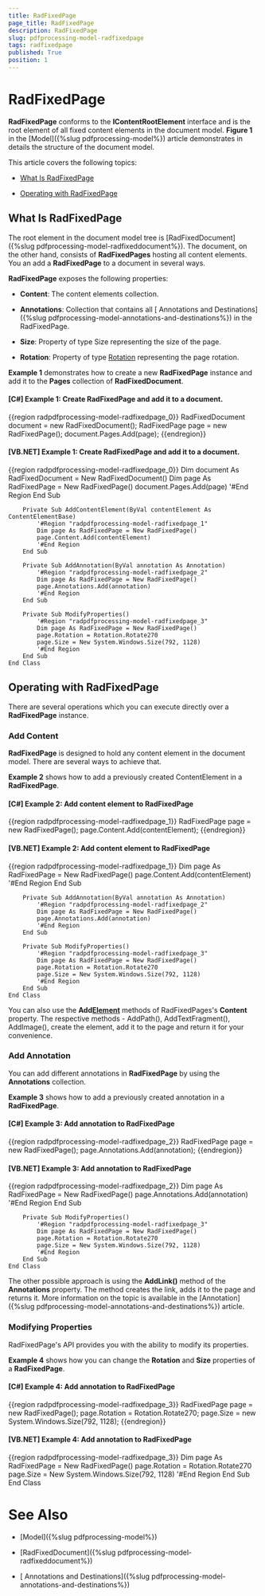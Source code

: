 ```yaml
---
title: RadFixedPage
page_title: RadFixedPage
description: RadFixedPage
slug: pdfprocessing-model-radfixedpage
tags: radfixedpage
published: True
position: 1
---
```


# RadFixedPage



__RadFixedPage__ conforms to the __IContentRootElement__ interface and is the root element of all fixed content elements in the document model. __Figure 1__ in the [Model]({%slug pdfprocessing-model%}) article  demonstrates in details the structure of the document model.
      

This article covers the following topics:
      

* [What Is RadFixedPage](#what-is-radfixedpage)

* [Operating with RadFixedPage](#operating-with-radfixedpage)

## What Is RadFixedPage

The root element in the document model tree is [RadFixedDocument]({%slug pdfprocessing-model-radfixeddocument%}). The document, on the other hand, consists of __RadFixedPages__ hosting all content elements. You an add a __RadFixedPage__ to a document in several ways.
        

__RadFixedPage__ exposes the following properties:
        

* __Content__: The content elements collection.
            

* __Annotations__: Collection that contains all [ Annotations and Destinations]({%slug pdfprocessing-model-annotations-and-destinations%}) in the RadFixedPage.
            

* __Size__: Property of type Size representing the size of the page.
            

* __Rotation__: Property of type
              [Rotation](http://www.telerik.com/help/winforms/t_telerik_windows_documents_fixed_model_data_rotation.html)
              representing the page rotation.
            

__Example 1__ demonstrates how to create a new __RadFixedPage__ instance and add it to the __Pages__ collection of __RadFixedDocument__.
        

#### __[C#] Example 1: Create RadFixedPage and add it to a document.__

{{region radpdfprocessing-model-radfixedpage_0}}
	            RadFixedDocument document = new RadFixedDocument();
	            RadFixedPage page = new RadFixedPage();
	            document.Pages.Add(page);
	{{endregion}}



#### __[VB.NET] Example 1: Create RadFixedPage and add it to a document.__

{{region radpdfprocessing-model-radfixedpage_0}}
	        Dim document As RadFixedDocument = New RadFixedDocument()
	        Dim page As RadFixedPage = New RadFixedPage()
	        document.Pages.Add(page)
	        '#End Region
	    End Sub
	
	    Private Sub AddContentElement(ByVal contentElement As ContentElementBase)
	        '#Region "radpdfprocessing-model-radfixedpage_1"
	        Dim page As RadFixedPage = New RadFixedPage()
	        page.Content.Add(contentElement)
	        '#End Region
	    End Sub
	
	    Private Sub AddAnnotation(ByVal annotation As Annotation)
	        '#Region "radpdfprocessing-model-radfixedpage_2"
	        Dim page As RadFixedPage = New RadFixedPage()
	        page.Annotations.Add(annotation)
	        '#End Region
	    End Sub
	
	    Private Sub ModifyProperties()
	        '#Region "radpdfprocessing-model-radfixedpage_3"
	        Dim page As RadFixedPage = New RadFixedPage()
	        page.Rotation = Rotation.Rotate270
	        page.Size = New System.Windows.Size(792, 1128)
	        '#End Region
	    End Sub
	End Class



## Operating with RadFixedPage

There are several operations which you can execute directly over a __RadFixedPage__ instance.
        

### Add Content

__RadFixedPage__ is designed to hold any content element in the document model. There are several ways to achieve that.
            

__Example 2__ shows how to add a previously created ContentElement in a __RadFixedPage__.
            

#### __[C#] Example 2: Add content element to RadFixedPage__

{{region radpdfprocessing-model-radfixedpage_1}}
	            RadFixedPage page = new RadFixedPage();
	            page.Content.Add(contentElement);
	{{endregion}}



#### __[VB.NET] Example 2: Add content element to RadFixedPage__

{{region radpdfprocessing-model-radfixedpage_1}}
	        Dim page As RadFixedPage = New RadFixedPage()
	        page.Content.Add(contentElement)
	        '#End Region
	    End Sub
	
	    Private Sub AddAnnotation(ByVal annotation As Annotation)
	        '#Region "radpdfprocessing-model-radfixedpage_2"
	        Dim page As RadFixedPage = New RadFixedPage()
	        page.Annotations.Add(annotation)
	        '#End Region
	    End Sub
	
	    Private Sub ModifyProperties()
	        '#Region "radpdfprocessing-model-radfixedpage_3"
	        Dim page As RadFixedPage = New RadFixedPage()
	        page.Rotation = Rotation.Rotate270
	        page.Size = New System.Windows.Size(792, 1128)
	        '#End Region
	    End Sub
	End Class



You can also use the __Add[Element]()__ methods of RadFixedPages's __Content__ property. The respective methods - AddPath(), AddTextFragment(), AddImage(), create the element, add it to the page and return it for your convenience.
            

### Add Annotation

You can add different annotations in __RadFixedPage__ by using the __Annotations__ collection.
            

__Example 3__ shows how to add a previously created annotation in a __RadFixedPage__.
            

#### __[C#] Example 3: Add annotation to RadFixedPage__

{{region radpdfprocessing-model-radfixedpage_2}}
	            RadFixedPage page = new RadFixedPage();
	            page.Annotations.Add(annotation);
	{{endregion}}



#### __[VB.NET] Example 3: Add annotation to RadFixedPage__

{{region radpdfprocessing-model-radfixedpage_2}}
	        Dim page As RadFixedPage = New RadFixedPage()
	        page.Annotations.Add(annotation)
	        '#End Region
	    End Sub
	
	    Private Sub ModifyProperties()
	        '#Region "radpdfprocessing-model-radfixedpage_3"
	        Dim page As RadFixedPage = New RadFixedPage()
	        page.Rotation = Rotation.Rotate270
	        page.Size = New System.Windows.Size(792, 1128)
	        '#End Region
	    End Sub
	End Class



The other possible approach is using the __AddLink()__ method of the __Annotations__ property. The method creates the link, adds it to the page and returns it. More information on the topic is available in the
            [Annotation]({%slug pdfprocessing-model-annotations-and-destinations%}) article.
          

### Modifying Properties

RadFixedPage's API provides you with the ability to modify its properties.
            

__Example 4__ shows how you can change the __Rotation__ and __Size__ properties of a __RadFixedPage__.
            

#### __[C#] Example 4: Add annotation to RadFixedPage__

{{region radpdfprocessing-model-radfixedpage_3}}
	            RadFixedPage page = new RadFixedPage();
	            page.Rotation = Rotation.Rotate270;
	            page.Size = new System.Windows.Size(792, 1128);
	{{endregion}}



#### __[VB.NET] Example 4: Add annotation to RadFixedPage__

{{region radpdfprocessing-model-radfixedpage_3}}
	        Dim page As RadFixedPage = New RadFixedPage()
	        page.Rotation = Rotation.Rotate270
	        page.Size = New System.Windows.Size(792, 1128)
	        '#End Region
	    End Sub
	End Class



# See Also

 * [Model]({%slug pdfprocessing-model%})

 * [RadFixedDocument]({%slug pdfprocessing-model-radfixeddocument%})

 * [ Annotations and Destinations]({%slug pdfprocessing-model-annotations-and-destinations%})
